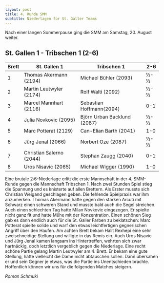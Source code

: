```yaml
---
layout: post
title: 4. Runde SMM
subtitle: Niederlagen für St. Galler Teams
---
```


Nach einer langen Sommerpause ging die SMM am Samstag, 20. August weiter.

## St. Gallen 1 - Tribschen 1 (2-6)

| Brett | St. Gallen 1             | Tribschen 1                 | 2-6 |
|-------|--------------------------|-----------------------------|-----|
| 1     | Thomas Akermann (2194)   | Michael Bühler (2093)       | ½-½ |
| 2     | Martin Leutwyler (2174)  | Rolf Walti (2092)           | ½-½ |
| 3     | Marcel Mannhart (2116)   | Sebastian Hoffmann(2094)    | 0-1 |
| 4     | Julia Novkovic (2095)    | Björn Urban Backlund (2087) | ½-½ |
| 5     | Marc Potterat (2129)     | Can-Elian Barth (2041)      | 1-0 |
| 6     | Jürg Jenal (2066)        | Norbert Oze (2087)          | ½-½ |
| 7     | Christian Salerno (2044) | Stephan Zaugg (2040)        | 0-1 |
| 8     | Uros Nisavic (2065)      | Michael Wigger (1990)       | 1-0 |

Eine brutale 2:6-Niederlage erlitt die erste Mannschaft in der 4. SMM-Runde gegen die Mannschaft Tribschen 1. Nach zwei Stunden Spiel stieg die Spannung und es knisterte auf allen Brettern. Als Erster musste sich Christian Weigand geschlagen geben. Die fehlende Spielpraxis war ihm anzumerken. Thomas Akermann hatte gegen den starken Arcuti mit Schwarz einen schweren Stand und musste bald auch die Segel streichen. Auch einen schlechten Tag hatte Milan Novkovic eingezogen. Er spielte nicht ganz fit und hatte Mühe mit der Konzentration. Einen schönen Sieg gab es dann endlich auch für die St. Galler Farben zu beklatschen: Marc Potterat spielte solide und warf den etwas leichtfertigen gegnerischen Angriff über den Haufen. Am achten Brett bekam Halit Rexhepi eine sehr zweischneidige Stellung und willigte in das Remis ein. Auch Uros Nisavic und Jürg Jenal kamen langsam ins Hintertreffen, wehrten sich zwar hartnäckig, doch letztlich vergeblich gegen die Niederlage. Eine recht schöne Partie gelang Martin Leutwyler am 4. Brett. Er bekam eine gute Stellung, hätte vielleicht die Dame nicht abtauschen sollen. Dann übersahen er und sein Gegner je etwas, was die Partie ins Unentschieden brachte.
Hoffentlich können wir uns für die folgenden Matches steigern.

_Roman Schmuki_

